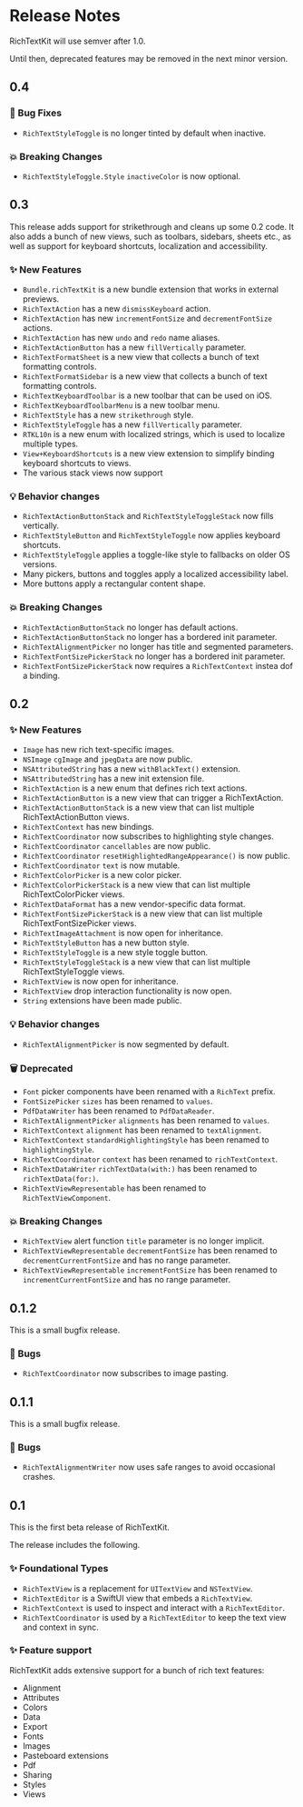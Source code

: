 # Release Notes

RichTextKit will use semver after 1.0. 

Until then, deprecated features may be removed in the next minor version.



## 0.4

### 🐛 Bug Fixes

* `RichTextStyleToggle` is no longer tinted by default when inactive.

### 💥 Breaking Changes
    
* `RichTextStyleToggle.Style` `inactiveColor` is now optional.




## 0.3

This release adds support for strikethrough and cleans up some 0.2 code. It also adds a bunch of new views, such as toolbars, sidebars, sheets etc., as well as support for keyboard shortcuts, localization and accessibility.

### ✨ New Features

* `Bundle.richTextKit` is a new bundle extension that works in external previews.
* `RichTextAction` has a new `dismissKeyboard` action.
* `RichTextAction` has new `incrementFontSize` and `decrementFontSize` actions.
* `RichTextAction` has new `undo` and `redo` name aliases.
* `RichTextActionButton` has a new `fillVertically` parameter.
* `RichTextFormatSheet` is a new view that collects a bunch of text formatting controls.
* `RichTextFormatSidebar` is a new view that collects a bunch of text formatting controls.
* `RichTextKeyboardToolbar` is a new toolbar that can be used on iOS.
* `RichTextKeyboardToolbarMenu` is a new toolbar menu.
* `RichTextStyle` has a new `strikethrough` style.
* `RichTextStyleToggle` has a new `fillVertically` parameter.
* `RTKL10n` is a new enum with localized strings, which is used to localize multiple types.
* `View+KeyboardShortcuts` is a new view extension to simplify binding keyboard shortcuts to views.
* The various stack views now support 

### 💡 Behavior changes

* `RichTextActionButtonStack` and `RichTextStyleToggleStack` now fills vertically.
* `RichTextStyleButton` and `RichTextStyleToggle` now applies keyboard shortcuts.
* `RichTextStyleToggle` applies a toggle-like style to fallbacks on older OS versions.
* Many pickers, buttons and toggles apply a localized accessibility label.
* More buttons apply a rectangular content shape.

### 💥 Breaking Changes
    
* `RichTextActionButtonStack` no longer has default actions.
* `RichTextActionButtonStack` no longer has a bordered init parameter.
* `RichTextAlignmentPicker` no longer has title and segmented parameters.
* `RichTextFontSizePickerStack` no longer has a bordered init parameter.
* `RichTextFontSizePickerStack` now requires a `RichTextContext` instea dof a binding.



## 0.2

### ✨ New Features

* `Image` has new rich text-specific images.
* `NSImage` `cgImage` and `jpegData` are now public.
* `NSAttributedString` has a new `withBlackText()` extension.
* `NSAttributedString` has a new init extension file.
* `RichTextAction` is a new enum that defines rich text actions.
* `RichTextActionButton` is a new view that can trigger a RichTextAction.
* `RichTextActionButtonStack` is a new view that can list multiple RichTextActionButton views.
* `RichTextContext` has new bindings.
* `RichTextCoordinator` now subscribes to highlighting style changes.
* `RichTextCoordinator` `cancellables` are now public.
* `RichTextCoordinator` `resetHighlightedRangeAppearance()` is now public.
* `RichTextCoordinator` `text` is now mutable.
* `RichTextColorPicker` is a new color picker.
* `RichTextColorPickerStack` is a new view that can list multiple RichTextColorPicker views.
* `RichTextDataFormat` has a new vendor-specific data format.
* `RichTextFontSizePickerStack` is a new view that can list multiple RichTextFontSizePicker views.
* `RichTextImageAttachment` is now open for inheritance.
* `RichTextStyleButton` has a new button style.
* `RichTextStyleToggle` is a new style toggle button.
* `RichTextStyleToggleStack` is a new view that can list multiple RichTextStyleToggle views.
* `RichTextView` is now open for inheritance.
* `RichTextView` drop interaction functionality is now open. 
* `String` extensions have been made public.

### 💡 Behavior changes

* `RichTextAlignmentPicker` is now segmented by default.

### 🗑️ Deprecated

* `Font` picker components have been renamed with a `RichText` prefix.
* `FontSizePicker` `sizes` has been renamed to `values`.
* `PdfDataWriter` has been renamed to `PdfDataReader`.
* `RichTextAlignmentPicker` `alignments` has been renamed to `values`.
* `RichTextContext` `alignment` has been renamed to `textAlignment`.
* `RichTextContext` `standardHighlightingStyle` has been renamed to `highlightingStyle`.
* `RichTextCoordinator` `context` has been renamed to `richTextContext`.
* `RichTextDataWriter` `richTextData(with:)` has been renamed to `richTextData(for:)`.
* `RichTextViewRepresentable` has been renamed to `RichTextViewComponent`.

### 💥 Breaking Changes
  
* `RichTextView` alert function `title` parameter is no longer implicit.
* `RichTextViewRepresentable` `decrementFontSize` has been renamed to `decrementCurrentFontSize` and has no range parameter.
* `RichTextViewRepresentable` `incrementFontSize` has been renamed to `incrementCurrentFontSize` and has no range parameter.  



## 0.1.2

This is a small bugfix release.

### 🐛 Bugs

* `RichTextCoordinator` now subscribes to image pasting.



## 0.1.1

This is a small bugfix release.

### 🐛 Bugs

* `RichTextAlignmentWriter` now uses safe ranges to avoid occasional crashes.



## 0.1

This is the first beta release of RichTextKit.

The release includes the following.

### ✨ Foundational Types

* `RichTextView` is a replacement for `UITextView` and `NSTextView`.
* `RichTextEditor` is a SwiftUI view that embeds a `RichTextView`.
* `RichTextContext` is used to inspect and interact with a `RichTextEditor`.
* `RichTextCoordinator` is used by a `RichTextEditor` to keep the text view and context in sync.  

### ✨ Feature support

RichTextKit adds extensive support for a bunch of rich text features:

* Alignment
* Attributes
* Colors
* Data
* Export
* Fonts
* Images
* Pasteboard extensions
* Pdf
* Sharing
* Styles
* Views
